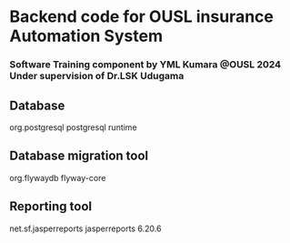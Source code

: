# Backend code for OUSL insurance Automation System

### Software Training component by YML Kumara @OUSL 2024 Under supervision of Dr.LSK Udugama

## Database
<dependency>
    <groupId>org.postgresql</groupId>
    <artifactId>postgresql</artifactId>
    <scope>runtime</scope>
</dependency>

## Database migration tool
<dependency>
    <groupId>org.flywaydb</groupId>
    <artifactId>flyway-core</artifactId>
</dependency>

## Reporting tool

<dependency>
            <groupId>net.sf.jasperreports</groupId>
            <artifactId>jasperreports</artifactId>
            <version>6.20.6</version>
</dependency>


